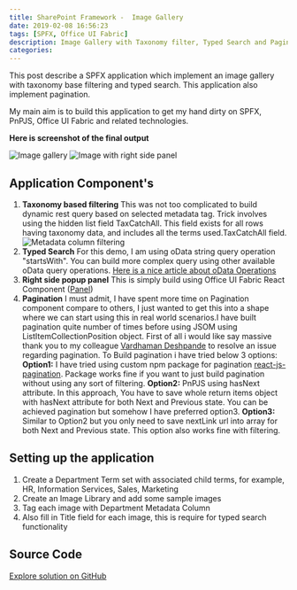 ```yaml
---
title: SharePoint Framework -  Image Gallery
date: 2019-02-08 16:56:23
tags: [SPFX, Office UI Fabric]
description: Image Gallery with Taxonomy filter, Typed Search and Pagination
categories: 
---
```


This post describe a SPFX application which implement an image gallery with taxonomy base filtering and typed search. This application also implement pagination.

My main aim is to build this application to get my hand dirty on SPFX, PnPJS, Office UI Fabric and related technologies.

<strong>Here is screenshot of the final output</strong>

![Image gallery](spfx-image-gallery.png)
![Image with right side panel](spfx-image-gallery-with-panel.png)


## Application Component's

1. <strong>Taxonomy based filtering</strong>
This was not too complicated to build dynamic rest query based on selected metadata tag.
Trick involves using the hidden list field TaxCatchAll. This field exists for all rows having taxonomy data, and includes all the terms used.TaxCatchAll field.
![Metadata column filtering](taxonomy-query.png)
2. <strong>Typed Search</strong>
For this demo, I am using oData string query operation "startsWith". You can build more complex query using other available oData query operations.  [Here is a nice article about oData Operations](https://social.technet.microsoft.com/wiki/contents/articles/35796.sharepoint-2013-using-rest-api-for-selecting-filtering-sorting-and-pagination-in-sharepoint-list.aspx)
3. <strong>Right side popup panel</strong>
This is simply build using Office UI Fabric React Component ([Panel](https://developer.microsoft.com/en-us/fabric#/components/panel)) 
4. <strong>Pagination</strong>
I must admit, I have spent more time on Pagination component compare to others, I just wanted to get this into a shape where we can start using this in real world scenarios.I have built pagination quite number of times before using JSOM using ListItemCollectionPosition object. 
First of all i would like say massive thank you to my colleague [Vardhaman Deshpande](https://www.vrdmn.com/) to resolve an issue regarding pagination.
To Build pagination i have tried below 3 options:
<strong>Option1:</strong> I have tried using custom npm package for pagination [react-js-pagination](https://www.npmjs.com/package/react-js-pagination). Package works fine if you want to just build pagination without using any sort of filtering.
<strong>Option2:</strong> PnPJS using hasNext attribute. In this approach, You have to save whole return items object with hasNext attribute for both Next and Previous state. You can be achieved pagination but somehow I have preferred option3.
<strong>Option3:</strong> Similar to Option2 but you only need to save nextLink url into array for both Next and Previous state. This option also works fine with filtering.

## Setting up the application
	
1. Create a Department Term set with associated child terms, for example,  HR, Information Services, Sales, Marketing
2. Create an Image Library and add some sample images
3. Tag each image with Department Metadata Column
4. Also fill in Title field for each image, this is require for typed search functionality


## Source Code

<a href="https://github.com/ejazhussain/SPFX-ImageGallery" class="is-primary button is-medium github">
    <span class="icon is-medium">
      <i class="fab fa-github"></i>
    </span>
    <span>Explore solution on GitHub</span>
</a>

